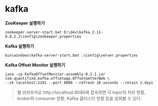 # kafka

**ZooKeeper 실행하기**

    zookeeper-server-start.bat D:\dev\kafka_2.11-0.8.2.2\config\zookeeper.properties
    
**Kafka 실행하기**

    bin\windows\kafka-server-start.bat .\config\server.properties
    
**Kafka Offset Monitor 실행하기**

    java -cp KafkaOffsetMonitor-assembly-0.2.1.jar com.quantifind.kafka.offsetapp.OffsetGetterWeb \
    --zk localhost:2181 --port 8080 --refresh 10.seconds --retain 2.days  
    
>웹 브라우저로 http://localhost:8080에 접속하면 각 topic의 처리 현황, broker와 consumer 현황, Kafka 클러스터 현황 등을 살펴볼 수 있다.
